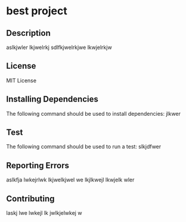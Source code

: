 # best project

## Description
aslkjwler lkjwelrkj  sdlfkjwelrkjwe lkwjelrkjw
            
## License
MIT License
            
## Installing Dependencies
            
The following command should be used to install dependencies: jlkwer
            
## Test
            
The following command should be used to run a test: slkjdfwer
            
## Reporting Errors
            
aslkfja  lwkejrlwk  lkjwelkjwel we lkjlkwejl  lkwjelk wler
            
## Contributing
            
laskj lwe  lwkejl  lk jwlkjelwkej w